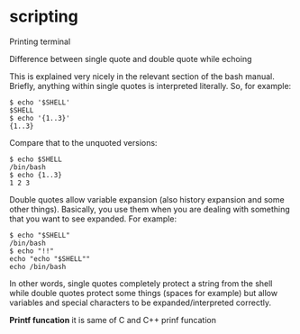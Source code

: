 # scripting

Printing terminal

Difference between single quote and double quote while echoing 

This is explained very nicely in the relevant section of the bash manual. Briefly, anything within single quotes is interpreted literally. So, for example:

    $ echo '$SHELL'
    $SHELL
    $ echo '{1..3}'
    {1..3}
Compare that to the unquoted versions:

    $ echo $SHELL
    /bin/bash
    $ echo {1..3}
    1 2 3
Double quotes allow variable expansion (also history expansion and some other things). Basically, you use them when you are dealing with something that you want to see expanded. For example:

    $ echo "$SHELL"
    /bin/bash
    $ echo "!!"
    echo "echo "$SHELL""
    echo /bin/bash
In other words, single quotes completely protect a string from the shell while double quotes protect some things (spaces for example) but allow variables and special characters to be expanded/interpreted correctly.


**Printf funcation**
it is same of C and C++ prinf funcation 



